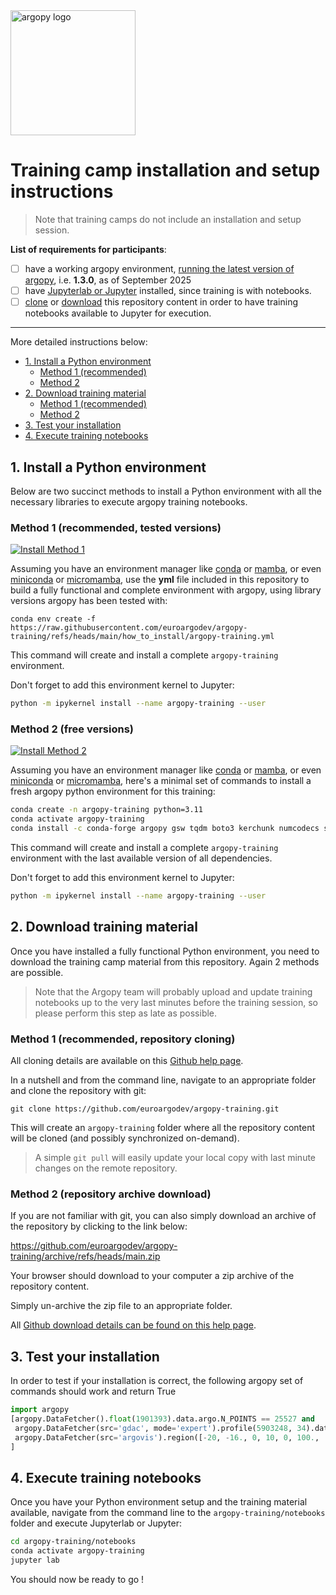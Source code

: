 <img src="https://raw.githubusercontent.com/euroargodev/argopy/master/docs/_static/argopy_logo_long.png" alt="argopy logo" width="200"/>

# Training camp installation and setup instructions

> Note that training camps do not include an installation and setup session. 

**List of requirements for participants**:
- [ ] have a working argopy environment, [running the latest version of argopy](https://argopy.readthedocs.io/en/v1.3.0/install.html), i.e. **1.3.0**, as of September 2025
- [ ] have [Jupyterlab or Jupyter](https://jupyter.org/install) installed, since training is with notebooks.
- [ ] [clone](https://docs.github.com/en/repositories/creating-and-managing-repositories/cloning-a-repository#cloning-a-repository) or [download](https://docs.github.com/en/repositories/working-with-files/using-files/downloading-source-code-archives#downloading-source-code-archives) this repository content in order to have training notebooks available to Jupyter for execution. 

***

More detailed instructions below:
<!-- TOC start -->
* [1. Install a Python environment](#1-install-a-python-environment)
   + [Method 1 (recommended)](#method-1-recommended-tested-versions)
   + [Method 2](#method-2-free-versions)
* [2. Download training material ](#2-download-training-material)
   + [Method 1 (recommended)](#method-1-recommended-repository-cloning)
   + [Method 2](#method-2-repository-archive-download)
* [3. Test your installation](#3-test-your-installation)
* [4. Execute training notebooks](#4-execute-training-notebooks)
<!-- TOC end --> 

## 1. Install a Python environment

Below are two succinct methods to install a Python environment with all the necessary libraries to execute argopy training notebooks.

### Method 1 (recommended, tested versions)
[![Install Method 1](https://github.com/euroargodev/argopy-training/actions/workflows/check_install.yml/badge.svg?branch=main)](https://github.com/euroargodev/argopy-training/actions/workflows/check_install.yml)

Assuming you have an environment manager like [conda](https://docs.conda.io/projects/conda/en/latest/user-guide/install/index.html#regular-installation) or [mamba](https://mamba.readthedocs.io/en/latest/installation/mamba-installation.html), or even [miniconda](https://www.anaconda.com/docs/getting-started/miniconda/install#quickstart-install-instructions) or [micromamba](https://mamba.readthedocs.io/en/latest/installation/micromamba-installation.html), use the **yml** file included in this repository to build a fully functional and complete environment with argopy, using library versions argopy has been tested with: 
```
conda env create -f https://raw.githubusercontent.com/euroargodev/argopy-training/refs/heads/main/how_to_install/argopy-training.yml
```
This command will create and install a complete `argopy-training` environment.

Don't forget to add this environment kernel to Jupyter:
```bash
python -m ipykernel install --name argopy-training --user
```

### Method 2 (free versions)
[![Install Method 2](https://github.com/euroargodev/argopy-training/actions/workflows/check_install_upstream.yml/badge.svg)](https://github.com/euroargodev/argopy-training/actions/workflows/check_install_upstream.yml)

Assuming you have an environment manager like [conda](https://docs.conda.io/projects/conda/en/latest/user-guide/install/index.html#regular-installation) or [mamba](https://mamba.readthedocs.io/en/latest/installation/mamba-installation.html), or even [miniconda](https://www.anaconda.com/docs/getting-started/miniconda/install#quickstart-install-instructions) or [micromamba](https://mamba.readthedocs.io/en/latest/installation/micromamba-installation.html), here's a minimal set of commands to install a fresh argopy python environment for this training:
```bash
conda create -n argopy-training python=3.11
conda activate argopy-training
conda install -c conda-forge argopy gsw tqdm boto3 kerchunk numcodecs s3fs zarr dask distributed pyarrow ipython cartopy jupyterlab jupyterlab-git ipykernel ipywidgets matplotlib pyproj seaborn
```
This command will create and install a complete `argopy-training` environment with the last available version of all dependencies.

Don't forget to add this environment kernel to Jupyter:
```bash
python -m ipykernel install --name argopy-training --user
```
  
## 2. Download training material 

Once you have installed a fully functional Python environment, you need to download the training camp material from this repository. Again 2 methods are possible.

> Note that the Argopy team will probably upload and update training notebooks up to the very last minutes before the training session, so please perform this step as late as possible.

### Method 1 (recommended, repository cloning)

All cloning details are available on this [Github help page](https://docs.github.com/en/repositories/creating-and-managing-repositories/cloning-a-repository#cloning-a-repository).

In a nutshell and from the command line, navigate to an appropriate folder and clone the repository with git:
```
git clone https://github.com/euroargodev/argopy-training.git
```
This will create an `argopy-training` folder where all the repository content will be cloned (and possibly synchronized on-demand).

> A simple `git pull` will easily update your local copy with last minute changes on the remote repository.

### Method 2 (repository archive download)

If you are not familiar with git, you can also simply download an archive of the repository by clicking to the link below:

https://github.com/euroargodev/argopy-training/archive/refs/heads/main.zip

Your browser should download to your computer a zip archive of the repository content.

Simply un-archive the zip file to an appropriate folder.

All [Github download details can be found on this help page](https://docs.github.com/en/repositories/working-with-files/using-files/downloading-source-code-archives#downloading-source-code-archives).

## 3. Test your installation

In order to test if your installation is correct, the following argopy set of commands should work and return True

```python
import argopy
[argopy.DataFetcher().float(1901393).data.argo.N_POINTS == 25527 and
 argopy.DataFetcher(src='gdac', mode='expert').profile(5903248, 34).data.argo.N_POINTS == 70 and
 argopy.DataFetcher(src='argovis').region([-20, -16., 0, 10, 0, 100., '20250801','20250901']).data.argo.N_LEVELS == 172
]
```

## 4. Execute training notebooks

Once you have your Python environment setup and the training material available, navigate from the command line to the `argopy-training/notebooks` folder and execute Jupyterlab or Jupyter:
```bash
cd argopy-training/notebooks
conda activate argopy-training
jupyter lab
```

You should now be ready to go !
